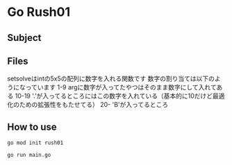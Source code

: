 # Go Rush01

## Subject

## Files
setsolveはintの5x5の配列に数字を入れる関数です
数字の割り当ては以下のようになっています
1-9 argに数字が入ってたやつはそのまま数字にして入れてある
10-19 '.'が入ってるところにはこの数字を入れている（基本的に10だけど最適化のための拡張性をもたせてる）
20- 'B'が入ってるところ

## How to use
```
go mod init rush01
```
```
go run main.go
```